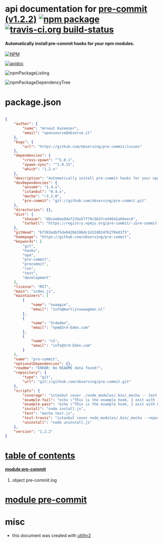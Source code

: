 # api documentation for  [pre-commit (v1.2.2)](https://github.com/observing/pre-commit)  [![npm package](https://img.shields.io/npm/v/npmdoc-pre-commit.svg?style=flat-square)](https://www.npmjs.org/package/npmdoc-pre-commit) [![travis-ci.org build-status](https://api.travis-ci.org/npmdoc/node-npmdoc-pre-commit.svg)](https://travis-ci.org/npmdoc/node-npmdoc-pre-commit)
#### Automatically install pre-commit hooks for your npm modules.

[![NPM](https://nodei.co/npm/pre-commit.png?downloads=true)](https://www.npmjs.com/package/pre-commit)

[![apidoc](https://npmdoc.github.io/node-npmdoc-pre-commit/build/screenCapture.buildNpmdoc.browser.%252Fhome%252Ftravis%252Fbuild%252Fnpmdoc%252Fnode-npmdoc-pre-commit%252Ftmp%252Fbuild%252Fapidoc.html.png)](https://npmdoc.github.io/node-npmdoc-pre-commit/build/apidoc.html)

![npmPackageListing](https://npmdoc.github.io/node-npmdoc-pre-commit/build/screenCapture.npmPackageListing.svg)

![npmPackageDependencyTree](https://npmdoc.github.io/node-npmdoc-pre-commit/build/screenCapture.npmPackageDependencyTree.svg)



# package.json

```json

{
    "author": {
        "name": "Arnout Kazemier",
        "email": "opensource@observe.it"
    },
    "bugs": {
        "url": "https://github.com/observing/pre-commit/issues"
    },
    "dependencies": {
        "cross-spawn": "^5.0.1",
        "spawn-sync": "^1.0.15",
        "which": "1.2.x"
    },
    "description": "Automatically install pre-commit hooks for your npm modules.",
    "devDependencies": {
        "assume": "1.4.x",
        "istanbul": "0.4.x",
        "mocha": "~3.2.0",
        "pre-commit": "git://github.com/observing/pre-commit.git"
    },
    "directories": {},
    "dist": {
        "shasum": "dbcee0ee9de7235e57f79c56d7ce94641a69eec6",
        "tarball": "https://registry.npmjs.org/pre-commit/-/pre-commit-1.2.2.tgz"
    },
    "gitHead": "bf393adbf5de842b6286dc1d12d024fb2784d1f5",
    "homepage": "https://github.com/observing/pre-commit",
    "keywords": [
        "git",
        "hooks",
        "npm",
        "pre-commit",
        "precommit",
        "run",
        "test",
        "development"
    ],
    "license": "MIT",
    "main": "index.js",
    "maintainers": [
        {
            "name": "swaagie",
            "email": "info@martijnswaagman.nl"
        },
        {
            "name": "3rdeden",
            "email": "npm@3rd-Eden.com"
        },
        {
            "name": "v1",
            "email": "info@3rd-Eden.com"
        }
    ],
    "name": "pre-commit",
    "optionalDependencies": {},
    "readme": "ERROR: No README data found!",
    "repository": {
        "type": "git",
        "url": "git://github.com/observing/pre-commit.git"
    },
    "scripts": {
        "coverage": "istanbul cover ./node_modules/.bin/_mocha -- test.js",
        "example-fail": "echo \"This is the example hook, I exit with 1\" && exit 1",
        "example-pass": "echo \"This is the example hook, I exit with 0\" && exit 0",
        "install": "node install.js",
        "test": "mocha test.js",
        "test-travis": "istanbul cover node_modules/.bin/_mocha --report lcovonly -- test.js",
        "uninstall": "node uninstall.js"
    },
    "version": "1.2.2"
}
```



# <a name="apidoc.tableOfContents"></a>[table of contents](#apidoc.tableOfContents)

#### [module pre-commit](#apidoc.module.pre-commit)
1.  object <span class="apidocSignatureSpan">pre-commit.</span>log



# <a name="apidoc.module.pre-commit"></a>[module pre-commit](#apidoc.module.pre-commit)



# misc
- this document was created with [utility2](https://github.com/kaizhu256/node-utility2)
